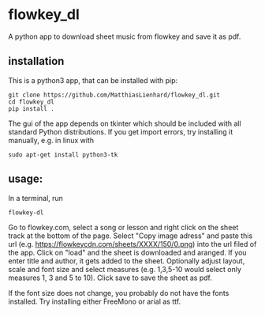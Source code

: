 # flowkey_dl

A python app to download sheet music from flowkey and save it as pdf. 

## installation
This is a python3 app, that can be installed with pip:

```
git clone https://github.com/MatthiasLienhard/flowkey_dl.git
cd flowkey_dl
pip install .
```
The gui of the app depends on tkinter which should be included with all standard Python distributions. If you get import errors, try installing it manually, e.g. in linux with 
```
sudo apt-get install python3-tk
```

## usage:
In a terminal, run
```
flowkey-dl

```
Go to flowkey.com, select a song or lesson and right click on the sheet track at the bottom of the page. Select "Copy image adress" and paste this url (e.g. https://flowkeycdn.com/sheets/XXXX/150/0.png) into the url filed of the app. Click on "load" and the sheet is downloaded and aranged. If you enter title and author, it gets added to the sheet. Optionally adjust layout, scale and font size and select measures (e.g.  1,3,5-10 would select only measures 1, 3 and 5 to 10). Click save to save the sheet as pdf. 

If the font size does not change, you probably do not have the fonts installed. Try installing either FreeMono or arial as ttf. 
